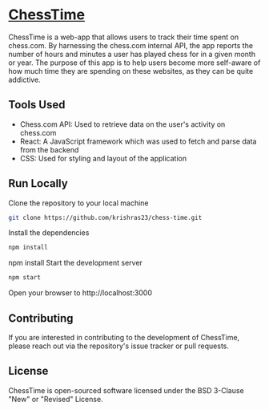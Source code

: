 # [ChessTime](https://chesstime.netlify.app)

ChessTime is a web-app that allows users to track their time spent on chess.com. By harnessing the chess.com internal API, the app reports the number of hours and minutes a user has played chess for in a given month or year. The purpose of this app is to help users become more self-aware of how much time they are spending on these websites, as they can be quite addictive.


## Tools Used
* Chess.com API: Used to retrieve data on the user's activity on chess.com
* React: A JavaScript framework which was used to fetch and parse data from the backend
* CSS: Used for styling and layout of the application


## Run Locally 

Clone the repository to your local machine
```bash
git clone https://github.com/krishras23/chess-time.git

```
Install the dependencies
```bash
npm install
```
npm install
Start the development server
```bash
npm start
```
Open your browser to http://localhost:3000

## Contributing
If you are interested in contributing to the development of ChessTime, please reach out via the repository's issue tracker or pull requests.

## License
ChessTime is open-sourced software licensed under the BSD 3-Clause "New" or "Revised" License.

